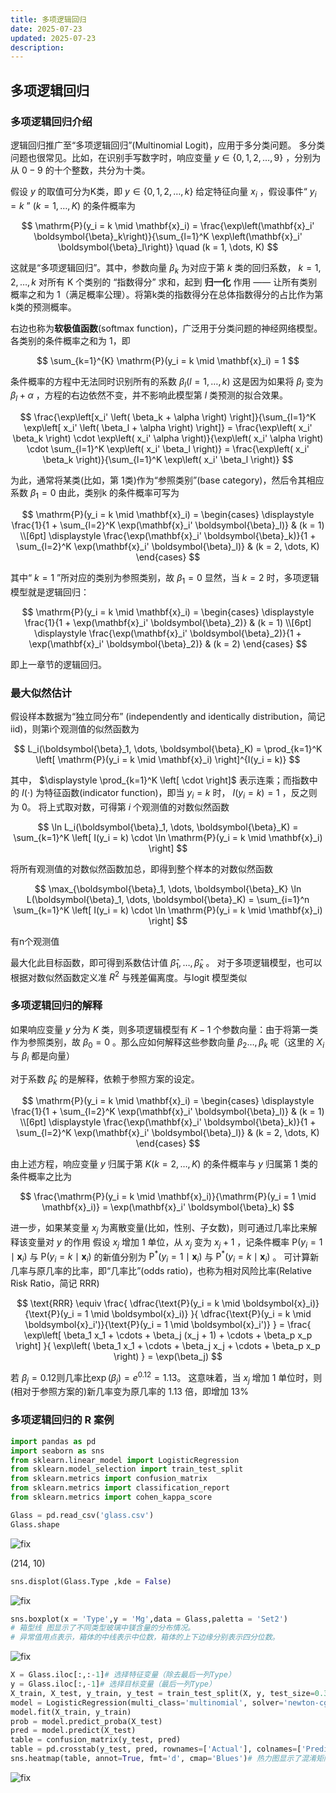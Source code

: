 ```yaml
---
title: 多项逻辑回归
date: 2025-07-23
updated: 2025-07-23
description:
---
```


## 多项逻辑回归

### 多项逻辑回归介绍

逻辑回归推广至“多项逻辑回归”(Multinomial Logit)，应用于多分类问题。
多分类问题也很常见。比如，在识别手写数字时，响应变量 $y \in \{0, 1, 2, \dots, 9\}$ ，分别为从 $0-9$ 的十个整数，共分为十类。

假设 $y$ 的取值可分为K类，即 $y \in \{0, 1, 2, \dots, k\}$
给定特征向量 $x_i$ ，假设事件“ $y_i = k$ ” $(k =1,\dots ,K)$ 的条件概率为

$$
\mathrm{P}(y_i = k \mid \mathbf{x}_i) = \frac{\exp\left(\mathbf{x}_i' \boldsymbol{\beta}_k\right)}{\sum_{l=1}^K \exp\left(\mathbf{x}_i' \boldsymbol{\beta}_l\right)} \quad (k = 1, \dots, K)
$$

这就是“多项逻辑回归”。其中，参数向量 $\beta_k$ 为对应于第 $k$ 类的回归系数， $k =1,2,\dots,k$
对所有 K 个类别的 “指数得分” 求和，起到 **归一化** 作用 —— 让所有类别概率之和为 1（满足概率公理）。将第k类的指数得分在总体指数得分的占比作为第k类的预测概率。

右边也称为**软极值函数**(softmax function)，广泛用于分类问题的神经网络模型。
各类别的条件概率之和为 1，即

$$
\sum_{k=1}^{K} \mathrm{P}(y_i = k \mid \mathbf{x}_i) = 1
$$

条件概率的方程中无法同时识别所有的系数 $\beta_l (l = 1,\dots,k)$
这是因为如果将 $\beta_l$ 变为 $\beta_l+\alpha$ ，方程的右边依然不变，并不影响此模型第 $l$ 类预测的拟合效果。

$$
\frac{\exp\left[x_i' \left( \beta_k + \alpha \right) \right]}{\sum_{l=1}^K \exp\left[ x_i' \left( \beta_l + \alpha \right) \right]} = \frac{\exp\left( x_i' \beta_k \right) \cdot \exp\left( x_i' \alpha \right)}{\exp\left( x_i' \alpha \right) \cdot \sum_{l=1}^K \exp\left( x_i' \beta_l \right)} = \frac{\exp\left( x_i' \beta_k \right)}{\sum_{l=1}^K \exp\left( x_i' \beta_l \right)}  
$$

为此，通常将某类(比如，第 1类)作为“参照类别”(base category)，然后令其相应系数 $\beta_1 = 0$
由此，类别k 的条件概率可写为

$$
\mathrm{P}(y_i = k \mid \mathbf{x}_i) = \begin{cases} \displaystyle \frac{1}{1 + \sum_{l=2}^K \exp(\mathbf{x}_i' \boldsymbol{\beta}_l)} & (k = 1) \\[6pt] \displaystyle \frac{\exp(\mathbf{x}_i' \boldsymbol{\beta}_k)}{1 + \sum_{l=2}^K \exp(\mathbf{x}_i' \boldsymbol{\beta}_l)} & (k = 2, \dots, K) \end{cases}  
$$

其中“ $k =1$ ”所对应的类别为参照类别，故 $\beta_1=0$
显然，当 $k =2$ 时，多项逻辑模型就是逻辑回归：

$$
\mathrm{P}(y_i = k \mid \mathbf{x}_i) = \begin{cases} \displaystyle \frac{1}{1 + \exp(\mathbf{x}_i' \boldsymbol{\beta}_2)} & (k = 1) \\[6pt] \displaystyle \frac{\exp(\mathbf{x}_i' \boldsymbol{\beta}_2)}{1 + \exp(\mathbf{x}_i' \boldsymbol{\beta}_2)} & (k = 2) \end{cases}  
$$

即上一章节的逻辑回归。

### 最大似然估计

假设样本数据为“独立同分布” (independently and identically distribution，简记 iid)，则第i个观测值的似然函数为

$$
L_i(\boldsymbol{\beta}_1, \dots, \boldsymbol{\beta}_K) = \prod_{k=1}^K \left[ \mathrm{P}(y_i = k \mid \mathbf{x}_i) \right]^{I(y_i = k)}  
$$

其中， $\displaystyle \prod_{k=1}^K \left[ \cdot \right]$ 表示连乘；而指数中的 $I(\cdot)$ 为特征函数(indicator function)，即当 $y_i = k$ 时， $I(y_i = k) = 1$ ，反之则为 0。
将上式取对数，可得第 $i$ 个观测值的对数似然函数

$$
\ln L_i(\boldsymbol{\beta}_1, \dots, \boldsymbol{\beta}_K) = \sum_{k=1}^K \left[ I(y_i = k) \cdot \ln \mathrm{P}(y_i = k \mid \mathbf{x}_i) \right]  
$$

将所有观测值的对数似然函数加总，即得到整个样本的对数似然函数

$$
\max_{\boldsymbol{\beta}_1, \dots, \boldsymbol{\beta}_K} \ln L(\boldsymbol{\beta}_1, \dots, \boldsymbol{\beta}_K) = \sum_{i=1}^n \sum_{k=1}^K \left[ I(y_i = k) \cdot \ln \mathrm{P}(y_i = k \mid \mathbf{x}_i) \right]  
$$

有n个观测值

最大化此目标函数，即可得到系数估计值 $\hat \beta_1,\dots,\hat \beta_k$ 。
对于多项逻辑模型，也可以根据对数似然函数定义准 $R^2$ 与残差偏离度。与logit 模型类似

### 多项逻辑回归的解释

如果响应变量 $y$ 分为 $K$ 类，则多项逻辑模型有 $K-1$ 个参数向量：由于将第一类作为参照类别，故 $\beta_0 = 0$ 。那么应如何解释这些参数向量 $\beta_2 \dots ,\beta_k$ 呢（这里的 $X_i$ 与 $\beta_i$ 都是向量）

对于系数 $\hat \beta_k$ 的是解释，依赖于参照方案的设定。

$$
\mathrm{P}(y_i = k \mid \mathbf{x}_i) = \begin{cases} \displaystyle \frac{1}{1 + \sum_{l=2}^K \exp(\mathbf{x}_i' \boldsymbol{\beta}_l)} & (k = 1) \\[6pt] \displaystyle \frac{\exp(\mathbf{x}_i' \boldsymbol{\beta}_k)}{1 + \sum_{l=2}^K \exp(\mathbf{x}_i' \boldsymbol{\beta}_l)} & (k = 2, \dots, K) \end{cases}  
$$

由上述方程，响应变量 $y$ 归属于第 $K(k = 2,\dots ,K)$ 的条件概率与 $y$ 归属第 $1$ 类的条件概率之比为

$$
\frac{\mathrm{P}(y_i = k \mid \mathbf{x}_i)}{\mathrm{P}(y_i = 1 \mid \mathbf{x}_i)} = \exp(\mathbf{x}_i' \boldsymbol{\beta}_k)  
$$

进一步，如果某变量 $x_j$ 为离散变量(比如，性别、子女数)，则可通过几率比来解释该变量对 $y$ 的作用
假设 $x_j$ 增加 1 单位，从 $x_j$ 变为 $x_j + 1$ ，记条件概率 $\mathrm{P}(y_i = 1 \mid \boldsymbol{x}_i)$ 与 $\mathrm{P}(y_i = k \mid \boldsymbol{x}_i)$ 的新值分别为 $\mathrm{P}^*(y_i = 1 \mid \boldsymbol{x}_i)$ 与 $\mathrm{P}^*(y_i = k \mid \boldsymbol{x}_i)$ 。
可计算新几率与原几率的比率，即“几率比”(odds ratio)，也称为相对风险比率(Relative Risk Ratio，简记 RRR)

$$
\text{RRR} \equiv \frac{ \dfrac{\text{P}(y_i = k \mid \boldsymbol{x}_i)}{\text{P}(y_i = 1 \mid \boldsymbol{x}_i)} }{ \dfrac{\text{P}(y_i = k \mid \boldsymbol{x}_i')}{\text{P}(y_i = 1 \mid \boldsymbol{x}_i')} } = \frac{ \exp\left[ \beta_1 x_1 + \cdots + \beta_j (x_j + 1) + \cdots + \beta_p x_p \right] }{ \exp\left( \beta_1 x_1 + \cdots + \beta_j x_j + \cdots + \beta_p x_p \right) } = \exp(\beta_j)
$$

$\text{若 } \beta_j = 0.12\text{则几率比}\exp(\beta_j) = e^{0.12} = 1.13。$
这意味着，当 $x_j$ 增加 1 单位时，则(相对于参照方案的)新几率变为原几率的 1.13 倍，即增加 13%

### 多项逻辑回归的 R 案例

```python
import pandas as pd
import seaborn as sns
from sklearn.linear_model import LogisticRegression
from sklearn.model_selection import train_test_split
from sklearn.metrics import confusion_matrix
from sklearn.metrics import classification_report
from sklearn.metrics import cohen_kappa_score
```

```python
Glass = pd.read_csv('glass.csv')
Glass.shape
```

![fix](/images/Pasted%20image%2020250710125135.png)

(214, 10)

```python
sns.displot(Glass.Type ,kde = False)
```

![fix](/images/Pasted%20image%2020250710125354.png)

```python
sns.boxplot(x = 'Type',y = 'Mg',data = Glass,paletta = 'Set2')
# 箱型线 图显示了不同类型玻璃中镁含量的分布情况。
# 异常值用点表示，箱体的中线表示中位数，箱体的上下边缘分别表示四分位数。
```

![fix](/images/Pasted%20image%2020250710125456.png)

```python
X = Glass.iloc[:,:-1]# 选择特征变量（除去最后一列Type）
y = Glass.iloc[:,-1]# 选择目标变量（最后一列Type）
X_train, X_test, y_train, y_test = train_test_split(X, y, test_size=0.3,stratify=y, random_state=0)
model = LogisticRegression(multi_class='multinomial', solver='newton-cg', C = 1e10,max_iter=1000)
model.fit(X_train, y_train)
prob = model.predict_proba(X_test)
pred = model.predict(X_test)
table = confusion_matrix(y_test, pred)
table = pd.crosstab(y_test, pred, rownames=['Actual'], colnames=['Predicted'])
sns.heatmap(table, annot=True, fmt='d', cmap='Blues')# 热力图显示了混淆矩阵的可视化效果。每个单元格的颜色深浅表示预测类别与实际类别之间的关系。

```

![fix](/images/Pasted%20image%2020250710125651.png)
